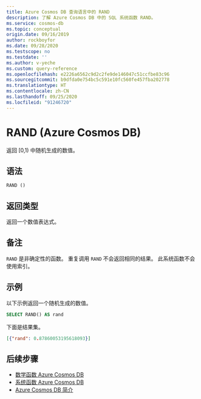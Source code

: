 ```yaml
---
title: Azure Cosmos DB 查询语言中的 RAND
description: 了解 Azure Cosmos DB 中的 SQL 系统函数 RAND。
ms.service: cosmos-db
ms.topic: conceptual
origin.date: 09/16/2019
author: rockboyfor
ms.date: 09/28/2020
ms.testscope: no
ms.testdate: ''
ms.author: v-yeche
ms.custom: query-reference
ms.openlocfilehash: e2226a6562c9d2c2fe9de146047c51ccfbe83c96
ms.sourcegitcommit: b9dfda0e754bc5c591e10fc560fe457fba202778
ms.translationtype: HT
ms.contentlocale: zh-CN
ms.lasthandoff: 09/25/2020
ms.locfileid: "91246720"
---
```

# <a name="rand-azure-cosmos-db"></a>RAND (Azure Cosmos DB)
 返回 [0,1) 中随机生成的数值。

## <a name="syntax"></a>语法

```sql
RAND ()  
```  

## <a name="return-types"></a>返回类型

  返回一个数值表达式。

## <a name="remarks"></a>备注

  `RAND` 是非确定性的函数。 重复调用 `RAND` 不会返回相同的结果。 此系统函数不会使用索引。

## <a name="examples"></a>示例

  以下示例返回一个随机生成的数值。

```sql
SELECT RAND() AS rand 
```  

 下面是结果集。  

```json
[{"rand": 0.87860053195618093}]  
``` 

## <a name="next-steps"></a>后续步骤

- [数学函数 Azure Cosmos DB](sql-query-mathematical-functions.md)
- [系统函数 Azure Cosmos DB](sql-query-system-functions.md)
- [Azure Cosmos DB 简介](introduction.md)

<!-- Update_Description: update meta properties, wording update, update link -->